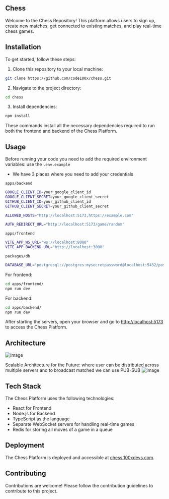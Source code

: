 ## Chess

Welcome to the Chess Repository! This platform allows users to sign up, create new matches, get connected to existing matches, and play real-time chess games.

## Installation

To get started, follow these steps:

1. Clone this repository to your local machine:
```bash
git clone https://github.com/code100x/chess.git
```

2. Navigate to the project directory:
```bash
cd chess
```

3. Install dependencies:
```bash
npm install
```

These commands install all the necessary dependencies required to run both the frontend and backend of the Chess Platform.

## Usage

Before running your code you need to add the required environment variables:
use the `.env.example`

- We have 3 places where you need to add your credentials

`apps/backend`
```bash
GOOGLE_CLIENT_ID=your_google_client_id
GOOGLE_CLIENT_SECRET=your_google_client_secret
GITHUB_CLIENT_ID=your_github_client_id
GITHUB_CLIENT_SECRET=your_github_client_secret

ALLOWED_HOSTS="http://localhost:5173,https://example.com"

AUTH_REDIRECT_URL="http://localhost:5173/game/random"
```

`apps/frontend`
```bash
VITE_APP_WS_URL="ws://localhost:8080"
VITE_APP_BACKEND_URL="http://localhost:3000"
```

`packages/db`
```bash
DATABASE_URL="postgresql://postgres:mysecretpassword@localhost:5432/postgres"
```

For frontend:
```bash
cd apps/frontend/
npm run dev
```

For backend:
```bash
cd apps/backend/
npm run dev
```


After starting the servers, open your browser and go to [http://localhost:5173](http://localhost:5173) to access the Chess Platform.

## Architecture

![image](https://github.com/pantharshit007/chess/assets/97608579/e20f120c-be47-4ed2-9457-fe366174d4a0)


Scalable Architecture for the Future:
where user can be distributed across multiple servers and to broadcast matched we can use PUB-SUB 
![image](https://github.com/pantharshit007/chess/assets/97608579/f7377474-b32e-48f7-935b-fbb9c7ecc622)



## Tech Stack

The Chess Platform uses the following technologies:

- React for Frontend
- Node.js for Backend
- TypeScript as the language
- Separate WebSocket servers for handling real-time games
- Redis for storing all moves of a game in a queue

## Deployment

The Chess Platform is deployed and accessible at [chess.100xdevs.com](http://chess.100xdevs.com/).

## Contributing

Contributions are welcome! Please follow the contribution guidelines to contribute to this project.
